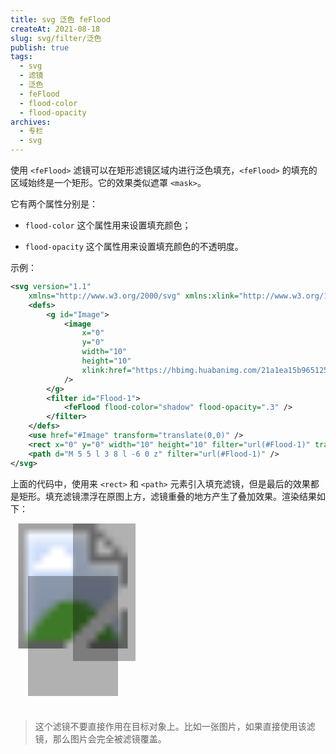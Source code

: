 ```yaml
---
title: svg 泛色 feFlood
createAt: 2021-08-18
slug: svg/filter/泛色
publish: true
tags:
  - svg
  - 滤镜
  - 泛色
  - feFlood
  - flood-color
  - flood-opacity
archives:
  - 专栏
  - svg
---
```


使用 `<feFlood>` 滤镜可以在矩形滤镜区域内进行泛色填充，`<feFlood>` 的填充的区域始终是一个矩形。它的效果类似遮罩 `<mask>`。

它有两个属性分别是：

- `flood-color` 这个属性用来设置填充颜色；

- `flood-opacity` 这个属性用来设置填充颜色的不透明度。

示例：

```xml
<svg version="1.1"
	xmlns="http://www.w3.org/2000/svg" xmlns:xlink="http://www.w3.org/1999/xlink" width="200" height="300" viewBox="0 0 10 15">
	<defs>
		<g id="Image">
			<image
				x="0"
				y="0"
				width="10"
				height="10"
				xlink:href="https://hbimg.huabanimg.com/21a1ea15b965125284d140d6c160b308fb6c44731b7b2-glHieg_fw658"
			/>
		</g>
		<filter id="Flood-1">
			<feFlood flood-color="shadow" flood-opacity=".3" />
		</filter>
	</defs>
	<use href="#Image" transform="translate(0,0)" />
	<rect x="0" y="0" width="10" height="10" filter="url(#Flood-1)" transform="translate(6,0)" />
	<path d="M 5 5 l 3 8 l -6 0 z" filter="url(#Flood-1)" />
</svg>
```

上面的代码中，使用来 `<rect>` 和 `<path>` 元素引入填充滤镜，但是最后的效果都是矩形。填充滤镜漂浮在原图上方，滤镜重叠的地方产生了叠加效果。渲染结果如下：

<svg version="1.1"	xmlns="http://www.w3.org/2000/svg" xmlns:xlink="http://www.w3.org/1999/xlink" width="200" height="300" viewBox="0 0 10 15">
	<defs>
		<g id="Image">
			<image
				x="0"
				y="0"
				width="10"
				height="10"
				xlink:href="https://hbimg.huabanimg.com/21a1ea15b965125284d140d6c160b308fb6c44731b7b2-glHieg_fw658"
			/>
		</g>
		<filter id="Flood-1">
			<feFlood flood-color="shadow" flood-opacity=".3" />
		</filter>
	</defs>
	<use href="#Image" transform="translate(0,0)" />
	<rect x="0" y="0" width="10" height="10" filter="url(#Flood-1)" transform="translate(6,0)" />
	<path d="M 5 5 l 3 8 l -6 0 z" filter="url(#Flood-1)" />
</svg>

> 这个滤镜不要直接作用在目标对象上。比如一张图片，如果直接使用该滤镜，那么图片会完全被滤镜覆盖。
